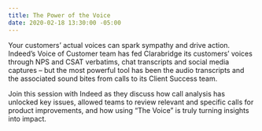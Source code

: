 ```yaml
---
title: The Power of the Voice
date: 2020-02-18 13:30:00 -05:00
---
```


Your customers’ actual voices can spark sympathy and drive action. Indeed’s Voice of Customer team has fed Clarabridge its customers’ voices through NPS and CSAT verbatims, chat transcripts and social media captures – but the most powerful tool has been the audio transcripts and the associated sound bites from calls to its Client Success team. 

Join this session with Indeed as they discuss how call analysis has unlocked key issues, allowed teams to review relevant and specific calls for product improvements, and how using “The Voice” is truly turning insights into impact.